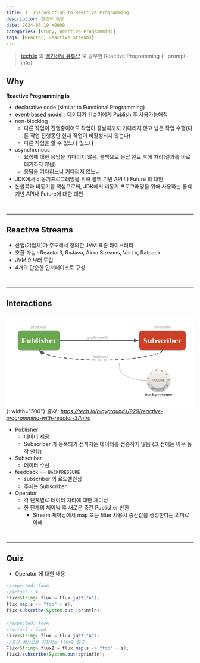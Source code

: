```yaml
---
title: 1. Introduction to Reactive Programming
description: 컨셉과 특징
date: 2024-06-19 +0900
categories: [Study, Reactive Programming]
tags: [Reactor, Reactive Streams]
---
```


> [tech.io](https://tech.io/playgrounds/929/reactive-programming-with-reactor-3/Intro) 와 [백기선님 유튜브](https://www.youtube.com/watch?v=VeSHa_Xsd2U&list=PLfI752FpVCS9hh_FE8uDuRVgPPnAivZTY) 로 공부한 Reactive Programming
{: .prompt-info}

## <b>Why</b>
**Reactive Programming is**
- declarative code (similar to Functional Programming)
- event-based model : 데이터가 컨슈머에게 Publish 후 사용가능해짐
- non-blocking
  - 다른 작업이 진행중이어도 작업이 끝날때까지 기다리지 않고 남은 작업 수행(다른 작업 진행동안 현재 작업이 비활성되지 않는다)
  - 다른 작업을 할 수 있느냐 없느냐
- asynchronous
  - 요청에 대한 응답을 기다리지 않음. 콜백으로 응답 완료 후에 처리(결과를 바로 대기하지 않음)
  - 응답을 기다리느냐 기다리지 않느냐
- JDK에서 비동기프로그래밍을 위해 콜백 기반 API 나 Future 의 대안
- 논블록과 비동기를 핵심으로써, JDK에서 비동기 프로그래밍을 위해 사용하는 콜백 기반 API나 Future에 대한 대안

<br>

---

## <b>Reactive Streams</b>
- 산업(기업체)가 주도해서 정의한 JVM 표준 라이브러리
- 호환 가능 : Reactor3, RxJava, Akka Streams, Vert.x, Ratpack
- JVM 9 부터 도입
- 4개의 단순한 인터페이스로 구성

<br>

---

## <b>Interactions</b>
![주체간의 상호작용](/assets/docs/reactive/ch1_01.png){: width="500"}
*출처 : https://tech.io/playgrounds/929/reactive-programming-with-reactor-3/Intro*

- Publisher
  - 데이터 제공
  - Subscriber 가 등록되기 전까지는 데이터를 전송하지 않음 (그 전에는 아무 동작 안함)
- Subscriber
  - 데이터 수신
- feedback == `BACKPRESSURE`
  - subscriber 의 로드밸런싱
  - 주체는 Subscriber
- Operator
  - 각 단계별로 데이터 처리에 대한 체이닝
  - 한 단계의 체이닝 후 새로운 중간 Publisher 반환
    - Stream 체이닝에서 map 또는 filter 사용시 중간값을 생성한다는 의미로 이해

<br>

---

## <b>Quiz</b>
- Operator 에 대한 내용

```java
//expected: fooA
//actual : A
Flux<String> flux = Flux.just("A");
flux.map(s -> "foo" + s);
flux.subscribe(System.out::println);

//expected: fooA
//actual : fooA
Flux<String> flux = Flux.just("A");
//중간 계산값을 저장하는 flux2 필요
Flux<String> flux2 = flux.map(s -> "foo" + s);
flux2.subscribe(System.out::println);
```
